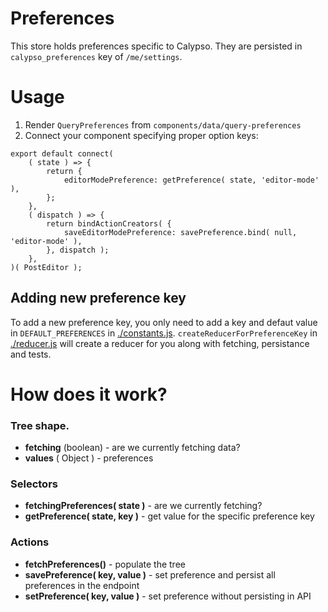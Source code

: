 Preferences
========

This store holds preferences specific to Calypso.
They are persisted in `calypso_preferences` key of `/me/settings`.

# Usage

1. Render `QueryPreferences` from `components/data/query-preferences`
2. Connect your component specifying proper option keys:
```
export default connect(
	( state ) => {
		return {
			editorModePreference: getPreference( state, 'editor-mode' ),
		};
	},
	( dispatch ) => {
		return bindActionCreators( {
			saveEditorModePreference: savePreference.bind( null, 'editor-mode' ),
		}, dispatch );
	},
)( PostEditor );
```


## Adding new preference key

To add a new preference key, you only need to add a key and defaut value in `DEFAULT_PREFERENCES` in [./constants.js](./constants.js).
`createReducerForPreferenceKey` in [./reducer.js](./reducer.js) will create a reducer for you along with fetching, persistance and tests.

# How does it work?

### Tree shape.

- **fetching** (boolean) - are we currently fetching data?
- **values** ( Object ) - preferences

### Selectors

- **fetchingPreferences( state )** - are we currently fetching?
- **getPreference( state, key )** - get value for the specific preference key


### Actions

- **fetchPreferences()** - populate the tree
- **savePreference( key, value )** - set preference and persist all preferences in the endpoint
- **setPreference( key, value )** - set preference without persisting in API

